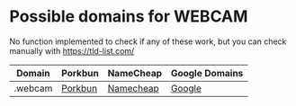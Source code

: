 # Possible domains for WEBCAM

No function implemented to check if any of these work, but you can check manually with https://tld-list.com/

| Domain | Porkbun | NameCheap | Google Domains |
|---|---|---|---|
| .webcam | [Porkbun](https://porkbun.com/checkout/search?prb=e814663da1&tlds=&idnLanguage=&search=search&q=.webcam) | [Namecheap](https://www.namecheap.com/domains/registration/results/?domain=.webcam) | [Google](https://domains.google.com/registrar/search?searchTerm=.webcam) |
